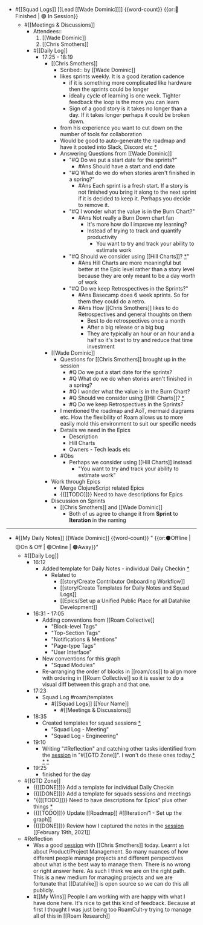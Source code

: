 - #[[Squad Logs]] [[Lead [[Wade Dominic]]]] {{word-count}} {{or:🏁 Finished | 🟢 In Session}}
    - #[[Meetings & Discussions]]
        - Attendees::
            1. [[Wade Dominic]]
            2. [[Chris Smothers]]
        - #[[Daily Log]]
            - 17:25 - 18:19
                - [[Chris Smothers]]
                    - Scribed:: by [[Wade Dominic]]
                    - likes sprints weekly. It is a good iteration cadence
                        - if it is something more complicated like hardware then the sprints could be longer
                        - ideally cycle of learning is one week. Tighter feedback the loop is the more you can learn
                        - Sign of a good story is it takes no longer than a day. If it takes longer perhaps it could be broken down.
                    - from his experience you want to cut down on the number of tools for collaboration
                    - Would be good to auto-generate the roadmap and have it posted into Slack, Discord etc [*](((2WklXsn2F)))
                    - Answering Questions from [[Wade Dominic]] 
                        - "#Q Do we put a start date for the sprints?" 
                            - #Ans Should have a start and end date
                        - "#Q What do we do when stories aren't finished in a spring?"
                            - #Ans  Each sprint is a fresh start. If a story is not finished you bring it along to the next sprint if it is decided to keep it. Perhaps you decide to remove it.
                        - "#Q I wonder what the value is in the Burn Chart?"
                            - #Ans Not really a Burn Down chart fan
                                - It's more how do I improve my learning?
                                - Instead of trying to track and quantify productivity 
                                    - You want to try and track your ability to estimate work
                        - "#Q Should we consider using [[Hill Charts]]? [*](((Hvif-nMU0)))"
                            - #Ans  Hill Charts are more meaningful but better at the Epic level rather than a story level because they are only meant to be a day worth of work
                        - "#Q Do we keep Retrospectives in the Sprints?"
                            - #Ans Basecamp does 6 week sprints. So for them they could do a retro.
                            - #Ans  How [[Chris Smothers]] likes to do Retrospectives and general thoughts on them
                                - Best to do retrospectives once a month
                                - After a big release or a big bug
                                - They are typically an hour or an hour and a half so it's best to try and reduce that time investment
                - [[Wade Dominic]]
                    - Questions for [[Chris Smothers]] brought up in the session
                        - #Q Do we put a start date for the sprints?
                        - #Q What do we do when stories aren't finished in a spring?
                        - #Q I wonder what the value is in the Burn Chart?
                        - #Q Should we consider using [[Hill Charts]]? [*](((Hvif-nMU0)))
                        - #Q Do we keep Retrospectives in the Sprints?
                    - I mentioned the roadmap and AoT, mermaid diagrams etc. How the flexibility of Roam allows us to more easily mold this environment to suit our specific needs
                    - Details we need in the Epics
                        - Description
                        - Hill Charts
                        - Owners - Tech leads etc
                    - #Obs 
                        - Perhaps we consider using [[Hill Charts]] instead
                            - "You want to try and track your ability to estimate work" 
                - Work through Epics
                    - Merge ClojureScript related Epics
                    - {{[[TODO]]}} Need to have descriptions for Epics
                - Discussion on Sprints
                    - [[Chris Smothers]] and [[Wade Dominic]]
                        - Both of us agree to change it from **Sprint** to **Iteration** in the naming
- ---
- #[[My Daily Notes]] [[Wade Dominic]] {{word-count}} " {{or:⚫️Offline | 🟡On & Off | 🟢Online | 🟠Away}}"
    - #[[Daily Log]]
        - 16:12
            - Added template for Daily Notes - individual Daily Checkin [*](((2WApOiPrA)))
                - Related to 
                    - [[story/Create Contributor Onboarding Workflow]]
                    - [[story/Create Templates for Daily Notes and Squad Logs]]
                    - [[Epics/Set up a Unified Public Place for all Datahike Development]]
        - 16:31 - 17:05
            - Adding conventions from [[Roam Collective]]
                - "Block-level Tags"
                - "Top-Section Tags"
                - "Notifications & Mentions"
                - "Page-type Tags"
                - "User Interface"
            - New conventions for this graph
                - "Squad Modules"
            - Re-arranging the order of blocks in [[roam/css]] to align more with ordering in [[Roam Collective]] so it is easier to do a visual diff between this graph and that one.
        - 17:23
            - Squad Log #roam/templates
                - #[[Squad Logs]] [[Your Name]]
                    - #[[Meetings & Discussions]]
        - 18:35
            - Created templates for squad sessions [*](((e4cppezXE)))
                - "Squad Log - Meeting"
                - "Squad Log - Engineering" 
        - 19:10
            - Writing "#Reflection" and catching other tasks identified from the [session](((pDz7IiJv6))) in "#[[GTD Zone]]". I won't do these ones today.[*](((50xIwLftL))) [*](((LzXAu_RH1))) [*](((tum_eQ3Im)))
        - 19:25
            - finished for the day
    - #[[GTD Zone]]
        - {{[[DONE]]}} Add a template for individual Daily Checkin
        - {{[[DONE]]}} Add a template for squads sessions and meetings
        - "{{[[TODO]]}} Need to have descriptions for Epics" plus other things [*](((zs5_uXspn))) 
        - {{[[TODO]]}} Update [[Roadmap]] #[[Iteration/1 - Set up the graph]]
        - {{[[DONE]]}} Review how I captured the notes in the [session](((pDz7IiJv6))) [[February 19th, 2021]]
    - #Reflection
        - Was a good [session](((pDz7IiJv6))) with [[Chris Smothers]] today. Learnt a lot about Product/Project Management. So many nuances of how different people manage projects and different perspectives about what is the best way to manage them. There is no wrong or right answer here. As such I think we are on the right path. This is a new medium for managing projects and we are fortunate that [[Datahike]] is open source so we can do this all publicly.
        - #[[My Wins]] People I am working with are happy with what I have done here. It's nice to get this kind of feedback. Because at first I thought I was just being too RoamCult-y trying to manage all of this in [[Roam Research]]
